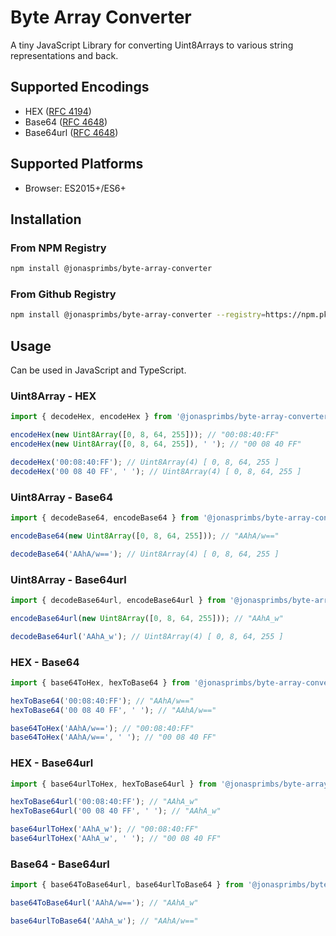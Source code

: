 # Byte Array Converter

A tiny JavaScript Library for converting Uint8Arrays to various string representations and back.

## Supported Encodings

- HEX ([RFC 4194](https://datatracker.ietf.org/doc/html/rfc4194))
- Base64 ([RFC 4648](https://datatracker.ietf.org/doc/html/rfc4648))
- Base64url ([RFC 4648](https://datatracker.ietf.org/doc/html/rfc4648))

## Supported Platforms

- Browser: ES2015+/ES6+

## Installation

### From NPM Registry

```bash
npm install @jonasprimbs/byte-array-converter
```

### From Github Registry

```bash
npm install @jonasprimbs/byte-array-converter --registry=https://npm.pkg.github.com
```

## Usage

Can be used in JavaScript and TypeScript.

### Uint8Array - HEX

```typescript
import { decodeHex, encodeHex } from '@jonasprimbs/byte-array-converter';

encodeHex(new Uint8Array([0, 8, 64, 255])); // "00:08:40:FF"
encodeHex(new Uint8Array([0, 8, 64, 255]), ' '); // "00 08 40 FF"

decodeHex('00:08:40:FF'); // Uint8Array(4) [ 0, 8, 64, 255 ]
decodeHex('00 08 40 FF', ' '); // Uint8Array(4) [ 0, 8, 64, 255 ]
```

### Uint8Array - Base64

```typescript
import { decodeBase64, encodeBase64 } from '@jonasprimbs/byte-array-converter';

encodeBase64(new Uint8Array([0, 8, 64, 255])); // "AAhA/w=="

decodeBase64('AAhA/w=='); // Uint8Array(4) [ 0, 8, 64, 255 ]
```

### Uint8Array - Base64url

```typescript
import { decodeBase64url, encodeBase64url } from '@jonasprimbs/byte-array-converter';

encodeBase64url(new Uint8Array([0, 8, 64, 255])); // "AAhA_w"

decodeBase64url('AAhA_w'); // Uint8Array(4) [ 0, 8, 64, 255 ]
```

### HEX - Base64

```typescript
import { base64ToHex, hexToBase64 } from '@jonasprimbs/byte-array-converter';

hexToBase64('00:08:40:FF'); // "AAhA/w=="
hexToBase64('00 08 40 FF', ' '); // "AAhA/w=="

base64ToHex('AAhA/w=='); // "00:08:40:FF"
base64ToHex('AAhA/w==', ' '); // "00 08 40 FF"
```

### HEX - Base64url

```typescript
import { base64urlToHex, hexToBase64url } from '@jonasprimbs/byte-array-converter';

hexToBase64url('00:08:40:FF'); // "AAhA_w"
hexToBase64url('00 08 40 FF', ' '); // "AAhA_w"

base64urlToHex('AAhA_w'); // "00:08:40:FF"
base64urlToHex('AAhA_w', ' '); // "00 08 40 FF"
```

### Base64 - Base64url

```typescript
import { base64ToBase64url, base64urlToBase64 } from '@jonasprimbs/byte-array-converter';

base64ToBase64url('AAhA/w=='); // "AAhA_w"

base64urlToBase64('AAhA_w'); // "AAhA/w=="
```
